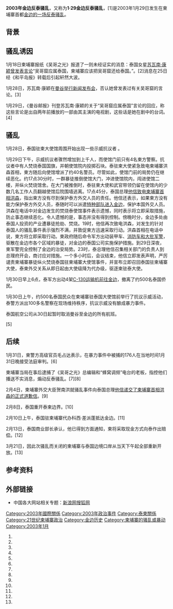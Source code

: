 **2003年金边反泰骚乱**，又称为**1·29金边反泰骚乱**，\[1\]是2003年1月29日发生在柬埔寨首都[金边的一场反泰骚乱](../Page/金边.md "wikilink")。

## 背景

## 骚乱诱因

1月18日柬埔寨报纸《吴哥之光》报道了一则未经证实的消息：泰国女星[苏瓦南·康颖曾发表言论](https://zh.wikipedia.org/wiki/苏瓦南·康颖 "wikilink")“吴哥窟应属泰国，柬埔寨应该把吴哥窟还给泰国。”。\[2\]消息在25日经《和平岛报》转载后引起轩然大波。

1月28日，苏瓦南·康颖在[曼谷举行新闻发布会](../Page/曼谷.md "wikilink")，否认她曾发表过有关吴哥窟的言论。\[3\]

1月29日，《曼谷邮报》刊登苏瓦南·康颖的关于“吴哥窟应属泰国”言论的回应，称这些言论是出自两年前播放的一部由其主演的电视剧，这些话是她在剧中的台词。\[4\]

## 骚乱

1月28日，泰国驻柬大使馆周围开始出现一些示威抗议者 。

1月29日下午，示威抗议者骤然增加到上千人，而使馆门前只有4名柬方警察。抗议者中有人焚烧泰国国旗，并朝使馆院内投掷石块。泰驻柬大使紧急致电柬埔寨洪森首相，柬方随后向使馆增派了约40名警员。尽管如此，使馆门前的局势仍在继续恶化。约17点30分时，一群暴徒推倒使馆大门，冲进使馆院内，闯进使馆二楼，并纵火焚烧馆舍。在大门被推倒时，泰驻柬大使和武官带领仍留在使馆内的少数几名工作人员翻越使馆后院围墙逃离。17点45分，泰国总理[他信致电柬埔寨首相](https://zh.wikipedia.org/wiki/他信·西那瓦 "wikilink")[洪森](../Page/洪森.md "wikilink")，指出柬方没有尽到保护泰方外交人员的责任。他信还表示，如果柬方没有能力保护泰方外交人员，泰随时可以派遣[特种部队进入金边](../Page/特種部隊.md "wikilink")，保护本国外交人员。洪森在电话中对金边发生的焚烧泰使馆事件表示遗憾，同时表示将立即采取措施，防止事态继续恶化。令人遗憾的是，事态并没有得到控制。傍晚时分，金边多处由泰国人投资的产业遭暴徒抢劫、焚烧。19时，他信再次致电洪森，对发生的针对泰国人的骚乱事件表示强烈不满，并敦促柬方迅速采取行动。洪森首相在电话中说，柬方将立即采取行动。柬政府随后命令军方出动装甲车、[消防车和大批军警](../Page/消防車.md "wikilink")，驱散在金边市各个区域的暴徒，对金边的泰国公司实施保护措施。到29日深夜，柬军警完全控制了金边的治安局势。23时，泰总理他信召集相关部门的负责人到总理府开会，商讨应对措施。一个多小时后，会议结束，他信立即发表声明，严厉谴责柬埔寨暴徒纵火焚烧泰国驻柬埔寨大使馆事件，并宣布立即召回泰国驻柬埔寨大使，泰柬外交关系从即日起由大使级降为代办级，驱逐柬驻泰大使。

1月30日早上6点，泰军方出动4架[C-130运输机前往金边](https://zh.wikipedia.org/wiki/C-130运输机 "wikilink")，撤离了约500名泰国侨民。

1月30日上午，约500名泰国民众在柬埔寨驻泰国大使馆前举行了抗议示威活动，泰警方派出100多名警察在现场维持秩序，抗议示威没有酿成暴力事件。

泰国航空公司从30日起暂时取消曼谷至金边的所有航班。

\[5\]

## 后续

1月31日，柬警方高级官员毛占达表示，在暴力事件中被捕的176人在当地时间1月31日晚接受法庭审判。\[6\]

柬埔寨当局在事后逮捕了《吴哥之光》总编辑和“蜂窝调频”电台的老板，指控他们播送不实消息，煽动反泰骚乱。\[7\]\[8\]

2月4日，柬埔寨外交大臣贺南洪就骚乱事件向泰国总理[他信递交了柬埔寨首相](https://zh.wikipedia.org/wiki/他信·西那瓦 "wikilink")[洪森的正式道歉信](../Page/洪森.md "wikilink")。\[9\]

2月8日，泰国重开泰柬边界。\[10\]

2月10日上午，泰国驻柬埔寨代办科西·差派蓬抵达金边。\[11\]

2月13日，泰国商业部长承认，他已得到方面通知，柬将采取现金方式向泰作出赔偿。\[12\]

3月21日，因此次骚乱而关闭的柬埔寨与泰国边境口岸从当天下午起全部重新开放。\[13\]

## 参考资料

## 外部链接

  - 中国各大网站相关专题：[新浪网](http://news.sina.com.cn/z/camthai/index.shtml)[搜狐网](http://news.sohu.com/02/35/subject206083502.shtml)

[Category:2003年國際關係](https://zh.wikipedia.org/wiki/Category:2003年國際關係 "wikilink")
[Category:2003年政治事件](https://zh.wikipedia.org/wiki/Category:2003年政治事件 "wikilink")
[Category:泰柬關係](https://zh.wikipedia.org/wiki/Category:泰柬關係 "wikilink")
[Category:21世纪柬埔寨政治](https://zh.wikipedia.org/wiki/Category:21世纪柬埔寨政治 "wikilink")
[Category:金边历史](https://zh.wikipedia.org/wiki/Category:金边历史 "wikilink")
[Category:柬埔寨的骚乱或暴动](https://zh.wikipedia.org/wiki/Category:柬埔寨的骚乱或暴动 "wikilink")
[Category:2003年1月](https://zh.wikipedia.org/wiki/Category:2003年1月 "wikilink")

1.

2.

3.

4.

5.

6.

7.
8.
9.
10.

11.

12.

13.